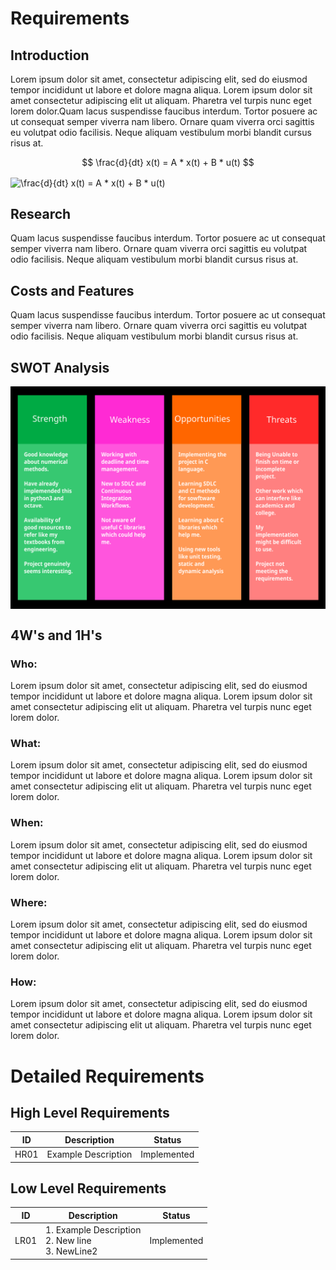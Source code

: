 # Requirements

## Introduction
Lorem ipsum dolor sit amet, consectetur adipiscing elit, sed do eiusmod tempor incididunt ut labore et dolore magna aliqua. Lorem ipsum dolor sit amet consectetur adipiscing elit ut aliquam. Pharetra vel turpis nunc eget lorem dolor.Quam lacus suspendisse faucibus interdum. Tortor posuere ac ut consequat semper viverra nam libero. Ornare quam viverra orci sagittis eu volutpat odio facilisis. Neque aliquam vestibulum morbi blandit cursus risus at.

$$ \frac{d}{dt} x(t) = A * x(t) + B * u(t) $$

<img src="https://bit.ly/3mDlumo" align="center" border="0" alt=" \frac{d}{dt} x(t) = A * x(t) + B * u(t)" width="228" height="43" />

## Research

Quam lacus suspendisse faucibus interdum. Tortor posuere ac ut consequat semper viverra nam libero. Ornare quam viverra orci sagittis eu volutpat odio facilisis. Neque aliquam vestibulum morbi blandit cursus risus at.

## Costs and Features

Quam lacus suspendisse faucibus interdum. Tortor posuere ac ut consequat semper viverra nam libero. Ornare quam viverra orci sagittis eu volutpat odio facilisis. Neque aliquam vestibulum morbi blandit cursus risus at.

## SWOT Analysis
    
<img src="../6_ImagesAndVideos/Swot.svg" align="center" width="700px"/>

## 4W's and 1H's

### Who:

Lorem ipsum dolor sit amet, consectetur adipiscing elit, sed do eiusmod tempor incididunt ut labore et dolore magna aliqua. Lorem ipsum dolor sit amet consectetur adipiscing elit ut aliquam. Pharetra vel turpis nunc eget lorem dolor.

### What:

Lorem ipsum dolor sit amet, consectetur adipiscing elit, sed do eiusmod tempor incididunt ut labore et dolore magna aliqua. Lorem ipsum dolor sit amet consectetur adipiscing elit ut aliquam. Pharetra vel turpis nunc eget lorem dolor.

### When:

Lorem ipsum dolor sit amet, consectetur adipiscing elit, sed do eiusmod tempor incididunt ut labore et dolore magna aliqua. Lorem ipsum dolor sit amet consectetur adipiscing elit ut aliquam. Pharetra vel turpis nunc eget lorem dolor.

### Where:

Lorem ipsum dolor sit amet, consectetur adipiscing elit, sed do eiusmod tempor incididunt ut labore et dolore magna aliqua. Lorem ipsum dolor sit amet consectetur adipiscing elit ut aliquam. Pharetra vel turpis nunc eget lorem dolor.

### How:

Lorem ipsum dolor sit amet, consectetur adipiscing elit, sed do eiusmod tempor incididunt ut labore et dolore magna aliqua. Lorem ipsum dolor sit amet consectetur adipiscing elit ut aliquam. Pharetra vel turpis nunc eget lorem dolor.

# Detailed Requirements

## High Level Requirements

| ID | Description | Status |
|-|-|-|
| HR01 | Example Description | Implemented |

## Low Level Requirements

| ID | Description | Status |
|-|-|-|
| LR01 | 1. Example Description <br> 2. New line <br> 3. NewLine2 | Implemented |

